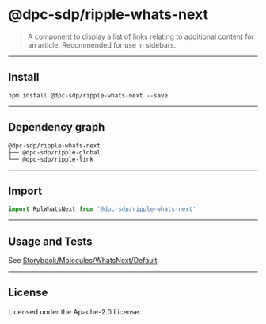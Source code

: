 <!-- GENERATED_DOCS -->
# @dpc-sdp/ripple-whats-next

> A component to display a list of links relating to additional content for an
article. Recommended for use in sidebars.

--------------------------------------------------------------------------------

## Install

```shell
npm install @dpc-sdp/ripple-whats-next --save
```

--------------------------------------------------------------------------------

## Dependency graph

```shell
@dpc-sdp/ripple-whats-next
├── @dpc-sdp/ripple-global
└── @dpc-sdp/ripple-link
```

--------------------------------------------------------------------------------

## Import

```js
import RplWhatsNext from '@dpc-sdp/ripple-whats-next'
```

--------------------------------------------------------------------------------

## Usage and Tests

See [Storybook/Molecules/WhatsNext/Default](https://ripple.sdp.vic.gov.au/?path=/story/molecules-whatsnext--default).

--------------------------------------------------------------------------------

## License

Licensed under the Apache-2.0 License.
<!-- /GENERATED_DOCS -->
